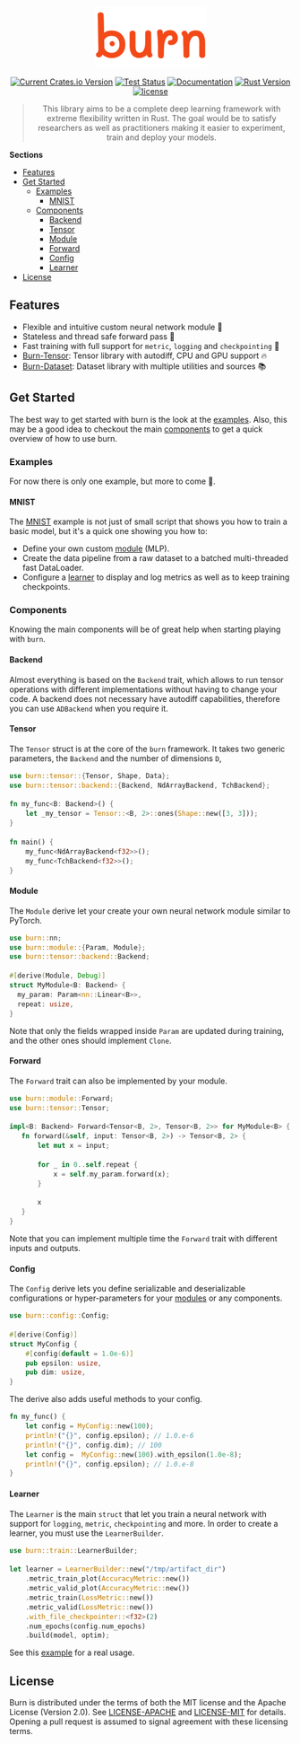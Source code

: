 <div align="center">
<img src="./assets/logo-burn-full.png" width="200px"/>

[![Current Crates.io Version](https://img.shields.io/crates/v/burn.svg)](https://crates.io/crates/burn)
[![Test Status](https://github.com/burn-rs/burn/actions/workflows/test-burn.yml/badge.svg)](https://github.com/burn-rs/burn/actions/workflows/test-burn.yml)
[![Documentation](https://docs.rs/burn/badge.svg)](https://docs.rs/burn)
[![Rust Version](https://img.shields.io/badge/Rust-1.65.0-blue)](https://releases.rs/docs/released/1.65.0)
[![license](https://shields.io/badge/license-MIT%2FApache--2.0-blue)](https://github.com/burn-rs/burn/blob/master/LICENSE)

> This library aims to be a complete deep learning framework with extreme flexibility written in Rust. 
> The goal would be to satisfy researchers as well as practitioners making it easier to experiment, train and deploy your models.

<div align="left">

__Sections__

* [Features](#features)
* [Get Started](#get-started)
    * [Examples](#examples)
        * [MNIST](#mnist)
    * [Components](#components)
        * [Backend](#backend)
        * [Tensor](#tensor)
        * [Module](#module)
        * [Forward](#forward)
        * [Config](#config)
        * [Learner](#learner)
* [License](#license)

## Features

 * Flexible and intuitive custom neural network module 🤖
 * Stateless and thread safe forward pass 🚀
 * Fast training with full support for `metric`, `logging` and `checkpointing` 🌟
 * [Burn-Tensor](https://github.com/burn-rs/burn/tree/doc/readme/burn-tensor): Tensor library with autodiff, CPU and GPU support 🔥
 * [Burn-Dataset](https://github.com/burn-rs/burn/tree/doc/readme/burn-dataset): Dataset library with multiple utilities and sources 📚

## Get Started

The best way to get started with burn is the look at the [examples](#examples).
Also, this may be a good idea to checkout the main [components](#components) to get a quick overview of how to use burn.

### Examples

For now there is only one example, but more to come 💪.

#### MNIST

The [MNIST](https://github.com/burn-rs/burn/blob/main/examples/mnist) example is not just of small script that shows you how to train a basic model, but it's a quick one showing you how to:

* Define your own custom [module](#module) (MLP).
* Create the data pipeline from a raw dataset to a batched multi-threaded fast DataLoader.
* Configure a [learner](#learner) to display and log metrics as well as to keep training checkpoints.

### Components

Knowing the main components will be of great help when starting playing with `burn`.

#### Backend

Almost everything is based on the `Backend` trait, which allows to run tensor operations with different implementations without having to change your code.
A backend does not necessary have autodiff capabilities, therefore you can use `ADBackend` when you require it.

#### Tensor

The `Tensor` struct is at the core of the `burn` framework.
It takes two generic parameters, the `Backend` and the number of dimensions `D`,

```rust
use burn::tensor::{Tensor, Shape, Data};
use burn::tensor::backend::{Backend, NdArrayBackend, TchBackend};

fn my_func<B: Backend>() {
    let _my_tensor = Tensor::<B, 2>::ones(Shape::new([3, 3]));
}

fn main() {
    my_func<NdArrayBackend<f32>>();
    my_func<TchBackend<f32>>();
}
```

#### Module

The `Module` derive let your create your own neural network module similar to PyTorch.

```rust
use burn::nn;
use burn::module::{Param, Module};
use burn::tensor::backend::Backend;

#[derive(Module, Debug)]
struct MyModule<B: Backend> {
  my_param: Param<nn::Linear<B>>,
  repeat: usize,
}
```

Note that only the fields wrapped inside `Param` are updated during training, and the other ones should implement `Clone`.

#### Forward

The `Forward` trait can also be implemented by your module.

```rust
use burn::module::Forward;
use burn::tensor::Tensor;

impl<B: Backend> Forward<Tensor<B, 2>, Tensor<B, 2>> for MyModule<B> {
   fn forward(&self, input: Tensor<B, 2>) -> Tensor<B, 2> {
       let mut x = input;

       for _ in 0..self.repeat {
           x = self.my_param.forward(x);
       }

       x
   }
}
```

Note that you can implement multiple time the `Forward` trait with different inputs and outputs.

#### Config

The `Config` derive lets you define serializable and deserializable configurations or hyper-parameters for your [modules](#module) or any components.

```rust
use burn::config::Config;

#[derive(Config)]
struct MyConfig {
    #[config(default = 1.0e-6)]
    pub epsilon: usize,
    pub dim: usize,
}
```
The derive also adds useful methods to your config.

```rust
fn my_func() {
    let config = MyConfig::new(100);
    println!("{}", config.epsilon); // 1.0.e-6
    println!("{}", config.dim); // 100
    let config =  MyConfig::new(100).with_epsilon(1.0e-8);
    println!("{}", config.epsilon); // 1.0.e-8
}
```

#### Learner

The `Learner` is the main `struct` that let you train a neural network with support for `logging`, `metric`, `checkpointing` and more.
In order to create a learner, you must use the `LearnerBuilder`.

```rust
use burn::train::LearnerBuilder;

let learner = LearnerBuilder::new("/tmp/artifact_dir")
    .metric_train_plot(AccuracyMetric::new())
    .metric_valid_plot(AccuracyMetric::new())
    .metric_train(LossMetric::new())
    .metric_valid(LossMetric::new())
    .with_file_checkpointer::<f32>(2)
    .num_epochs(config.num_epochs)
    .build(model, optim);
```

See this [example](https://github.com/burn-rs/burn/blob/main/examples/mnist) for a real usage.

## License

Burn is distributed under the terms of both the MIT license and the Apache License (Version 2.0).
See [LICENSE-APACHE](./LICENSE-APACHE) and [LICENSE-MIT](./LICENSE-MIT) for details.
Opening a pull request is assumed to signal agreement with these licensing terms.
